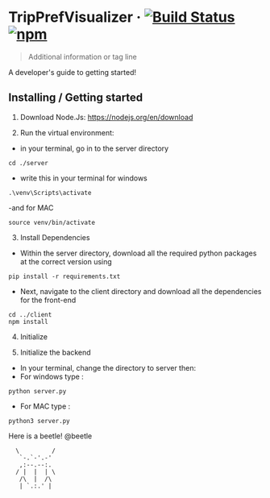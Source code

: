 # TripPrefVisualizer &middot; [![Build Status](https://img.shields.io/travis/npm/npm/latest.svg?style=flat-square)](https://travis-ci.org/npm/npm) [![npm](https://img.shields.io/npm/v/npm.svg?style=flat-square)](https://www.npmjs.com/package/npm)
> Additional information or tag line

A developer's guide to getting started!

## Installing / Getting started

1. Download Node.Js: https://nodejs.org/en/download

2. Run the virtual environment:
- in your terminal, go in to the server directory
```shell
cd ./server
```
- write this in your terminal for windows
```shell
.\venv\Scripts\activate
``` 
-and for MAC
```shell
source venv/bin/activate
```

3. Install Dependencies
- Within the server directory, download all the required python packages at the correct version using
```shell
pip install -r requirements.txt
```

- Next, navigate to the client directory and download all the dependencies for the front-end
```shell
cd ../client
npm install
```

4. Initialize 

5. Initialize the backend
- In your terminal, change the directory to server then:
- For windows type :
```shell
python server.py
``` 
- For MAC type :
```shell
python3 server.py
``` 


Here is a beetle! @beetle
```shell
  \         /
   `-.`-'.-'
   ,:--.--:.
  / |  |  | \
   /\  |  /\
   | `.:.' |
```
